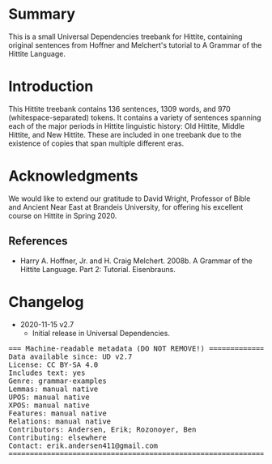 # Summary

This is a small Universal Dependencies treebank for Hittite, containing original sentences from Hoffner and Melchert's tutorial to A Grammar of the Hittite Language.


# Introduction

This Hittite treebank contains 136 sentences, 1309 words, and 970 (whitespace-separated) tokens. It contains a variety of sentences spanning each of the major periods in Hittite linguistic history: Old Hittite, Middle Hittite, and New Hittite. These are included in one treebank due to the existence of copies that span multiple different eras.


# Acknowledgments

We would like to extend our gratitude to David Wright, Professor of Bible and Ancient Near East at
Brandeis University, for offering his excellent course on Hittite in Spring 2020.

## References

* Harry A. Hoffner, Jr. and H. Craig Melchert. 2008b. A Grammar of the Hittite Language. Part 2: Tutorial. Eisenbrauns.


# Changelog

* 2020-11-15 v2.7
  * Initial release in Universal Dependencies.


<pre>
=== Machine-readable metadata (DO NOT REMOVE!) ================================
Data available since: UD v2.7
License: CC BY-SA 4.0
Includes text: yes
Genre: grammar-examples
Lemmas: manual native
UPOS: manual native
XPOS: manual native
Features: manual native
Relations: manual native
Contributors: Andersen, Erik; Rozonoyer, Ben
Contributing: elsewhere
Contact: erik.andersen411@gmail.com
===============================================================================
</pre>
